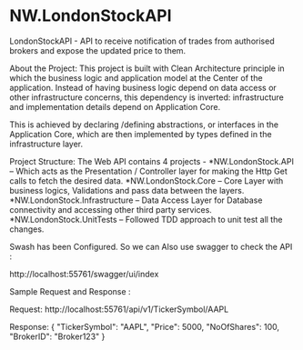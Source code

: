 # NW.LondonStockAPI
LondonStockAPI - API to receive notification of trades from authorised brokers and expose the updated price to them.



About the Project:
This project is built with Clean Architecture principle  in which the business logic and application model at the Center of the application. Instead of having business logic depend on data access or other infrastructure concerns, this dependency is inverted: infrastructure and implementation details depend on Application Core. 

This is achieved by declaring /defining abstractions, or interfaces in the Application Core, which are then implemented by types defined in the infrastructure layer.

Project Structure:
The Web API contains 4 projects -
*NW.LondonStock.API – Which acts as the Presentation / Controller layer for making the Http Get calls to fetch the desired data.
*NW.LondonStock.Core – Core Layer with business logics, Validations and pass data between the layers.
*NW.LondonStock.Infrastructure – Data Access Layer for Database connectivity and accessing other third party services.
*NW.LondonStock.UnitTests – Followed TDD approach  to unit test  all the changes. 

Swash has been Configured.
So we can Also use swagger to check the API :

http://localhost:55761/swagger/ui/index


Sample Request and Response :

Request:
http://localhost:55761/api/v1/TickerSymbol/AAPL

Response:
{
  "TickerSymbol": "AAPL",
  "Price": 5000,
  "NoOfShares": 100,
  "BrokerID": "Broker123"
}
